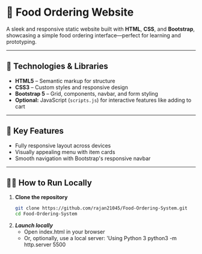 # 🍔 Food Ordering Website

A sleek and responsive static website built with **HTML**, **CSS**, and **Bootstrap**, showcasing a simple food ordering 
interface—perfect for learning and prototyping.

---

## 🧰 Technologies & Libraries

- **HTML5** – Semantic markup for structure  
- **CSS3** – Custom styles and responsive design  
- **Bootstrap 5** – Grid, components, navbar, and form styling  
- **Optional:** JavaScript (`scripts.js`) for interactive features like adding to cart

---

## 🎯 Key Features

- Fully responsive layout across devices  
- Visually appealing menu with item cards  
- Smooth navigation with Bootstrap's responsive navbar

---

## 🧑‍💻 How to Run Locally

1. **Clone the repository**  
   ```bash
   git clone https://github.com/rajan21045/Food-Ordering-System.git
   cd Food-Ordering-System 
2.	***Launch locally***
    - Open index.html in your browser
    - Or, optionally, use a local server:
   'Using Python 3
      python3 -m http.server 5500